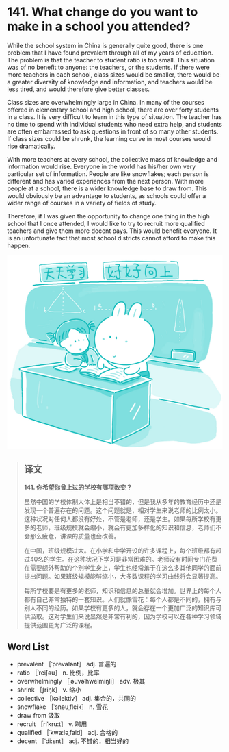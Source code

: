 # 141. What change do you want to make in a school you attended?

While the school system in China is generally quite good, there is one problem that I have found prevalent through all of my years of education. The problem is that the teacher to student ratio is too small. This situation was of no benefit to anyone: the teachers, or the students. If there were more teachers in each school, class sizes would be smaller, there would be a greater diversity of knowledge and information, and teachers would be less tired, and would therefore give better classes.

Class sizes are overwhelmingly large in China. In many of the courses offered in elementary school and high school, there are over forty students in a class. It is very difficult to learn in this type of situation. The teacher has no time to spend with individual students who need extra help, and students are often embarrassed to ask questions in front of so many other students. If class sizes could be shrunk, the learning curve in most courses would rise dramatically.

With more teachers at every school, the collective mass of knowledge and information would rise. Everyone in the world has his/her own very particular set of information. People are like snowflakes; each person is different and has varied experiences from the next person. With more people at a school, there is a wider knowledge base to draw from. This would obviously be an advantage to students, as schools could offer a wider range of courses in a variety of fields of study.

Therefore, if I was given the opportunity to change one thing in the high school that I once attended, I would like to try to recruit more qualified teachers and give them more decent pays. This would benefit everyone. It is an unfortunate fact that most school districts cannot afford to make this happen.

![](.gitbook/assets/toefl-ibt-high-score-essays-141.jpg)

> ## 译文
>
> **141. 你希望你曾上过的学校有哪项改变？**
>
> 虽然中国的学校体制大体上是相当不错的，但是我从多年的教育经历中还是发现一个普遍存在的问题。这个问题就是，相对学生来说老师的比例太小。这种状况对任何人都没有好处，不管是老师，还是学生。如果每所学校有更多的老师，班级规模就会缩小，就会有更加多样化的知识和信息，老师们不会那么疲惫，讲课的质量也会改善。
>
> 在中国，班级规模过大。在小学和中学开设的许多课程上，每个班级都有超过40名的学生。在这种状况下学习是非常困难的。老师没有时间专门花费在需要额外帮助的个别学生身上，学生也经常羞于在这么多其他同学的面前提出问题。如果班级规模能够缩小，大多数课程的学习曲线将会显著提高。
>
> 每所学校要是有更多的老师，知识和信息的总量就会增加。世界上的每个人都有自己非常独特的一套知识。人们就像雪花：每个人都是不同的，拥有与别人不同的经历。如果学校有更多的人，就会存在一个更加广泛的知识库可供汲取。这对学生们来说显然是非常有利的，因为学校可以在各种学习领域提供范围更为广泛的课程。

## Word List

* prevalent ［ˈprevələnt］ adj. 普遍的
* ratio ［ˈreiʃəu］ n. 比例，比率
* overwhelmingly ［ˌəuvəˈhwelmiŋli］ adv. 极其
* shrink ［ʃriŋk］ v. 缩小
* collective ［kəˈlektiv］ adj. 集合的，共同的
* snowflake ［ˈsnəuˌfleik］ n. 雪花
* draw from 汲取
* recruit ［riˈkru:t］ v. 聘用
* qualified ［ˈkwa:ləˌfaid］ adj. 合格的
* decent ［ˈdi:snt］ adj. 不错的，相当好的


